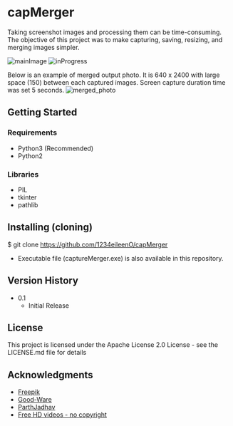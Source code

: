 # capMerger
Taking screenshot images and processing them can be time-consuming. The objective of this project was to make capturing, saving, resizing, and merging images simpler.

![mainImage](https://user-images.githubusercontent.com/87738342/131792865-7de99b75-d38f-4aa7-98a9-22774cb120f3.PNG)
![inProgress](https://user-images.githubusercontent.com/87738342/131792876-265b8038-d162-414c-aa93-be90bb7ecfcc.PNG)

Below is an example of merged output photo. It is 640 x 2400 with large space (150) between each captured images.
Screen capture duration time was set 5 seconds.
![merged_photo](https://user-images.githubusercontent.com/87738342/131791857-97766cc1-fc7e-41ab-9077-f0740f4bcd05.png)

## Getting Started
### Requirements
* Python3 (Recommended)
* Python2

### Libraries
* PIL
* tkinter
* pathlib

## Installing (cloning)
$ git clone https://github.com/1234eileenO/capMerger
* Executable file (captureMerger.exe) is also available in this repository.

## Version History
* 0.1
    * Initial Release

## License
This project is licensed under the Apache License 2.0 License - see the LICENSE.md file for details

## Acknowledgments
* [Freepik](https://www.freepik.com)
* [Good-Ware](https://www.flaticon.com/authors/good-ware)
* [ParthJadhav](https://github.com/ParthJadhav/Tkinter-Designer)
* [Free HD videos - no copyright](https://www.youtube.com/channel/UCJ0BmJOn_bRKiApjc45QZ1w)

